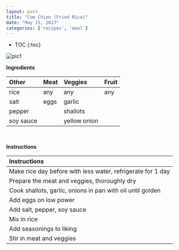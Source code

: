 ```yaml
---
layout: post
title: "Com Chien (Fried Rice)"
date: "May 15, 2017"
categories: ['recipes', 'meal']
---
```


* TOC
{:toc}



![pic1](http://jnguyen92.github.io/nhuyhoa/figure/food/Com_Chien.JPG)




**Ingredients**

<table class = "presenttab">
 <thead>
  <tr>
   <th style="text-align:left;"> Other </th>
   <th style="text-align:left;"> Meat </th>
   <th style="text-align:left;"> Veggies </th>
   <th style="text-align:left;"> Fruit </th>
  </tr>
 </thead>
<tbody>
  <tr>
   <td style="text-align:left;"> rice </td>
   <td style="text-align:left;"> any </td>
   <td style="text-align:left;"> any </td>
   <td style="text-align:left;"> any </td>
  </tr>
  <tr>
   <td style="text-align:left;"> salt </td>
   <td style="text-align:left;"> eggs </td>
   <td style="text-align:left;"> garlic </td>
   <td style="text-align:left;">  </td>
  </tr>
  <tr>
   <td style="text-align:left;"> pepper </td>
   <td style="text-align:left;">  </td>
   <td style="text-align:left;"> shallots </td>
   <td style="text-align:left;">  </td>
  </tr>
  <tr>
   <td style="text-align:left;"> soy sauce </td>
   <td style="text-align:left;">  </td>
   <td style="text-align:left;"> yellow onion </td>
   <td style="text-align:left;">  </td>
  </tr>
</tbody>
</table>

<br>

**Instructions**

<table class = "presenttabnoh">
 <thead>
  <tr>
   <th style="text-align:left;"> Instructions </th>
  </tr>
 </thead>
<tbody>
  <tr>
   <td style="text-align:left;"> Make rice day before with less water, refrigerate for 1 day </td>
  </tr>
  <tr>
   <td style="text-align:left;"> Prepare the meat and veggies, thoroughly dry </td>
  </tr>
  <tr>
   <td style="text-align:left;"> Cook shallots, garlic, onions in pan with oil until golden </td>
  </tr>
  <tr>
   <td style="text-align:left;"> Add eggs on low power </td>
  </tr>
  <tr>
   <td style="text-align:left;"> Add salt, pepper, soy sauce </td>
  </tr>
  <tr>
   <td style="text-align:left;"> Mix in rice </td>
  </tr>
  <tr>
   <td style="text-align:left;"> Add seasonings to liking </td>
  </tr>
  <tr>
   <td style="text-align:left;"> Stir in meat and veggies </td>
  </tr>
</tbody>
</table>

